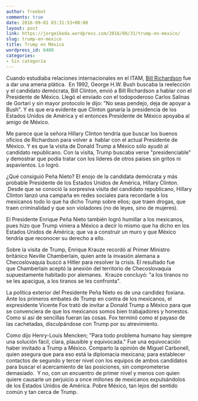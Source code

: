```yaml
---
author: freebot
comments: true
date: 2016-09-01 03:31:53+00:00
layout: post
link: https://jorgeikeda.wordpress.com/2016/08/31/trump-en-mexico/
slug: trump-en-mexico
title: Trump en México
wordpress_id: 6480
categories:
- Sin categoría
---
```


Cuando estudiaba relaciones internacionales en el ITAM, [Bill Richardson](https://es.wikipedia.org/wiki/Bill_Richardson) fue a dar una amena plática.  En 1992, George H.W. Bush buscaba la reelección y el candidato demócrata, Bill Clinton, envió a Bill Richardson a hablar con el Presidente de México. Llegó el enviado con el todopoderoso Carlos Salinas de Gortari y sin mayor protocolo le dijo: "No seas pendejo, deja de apoyar a Bush". Y es que era evidente que Clinton ganaría la presidencia de los Estados Unidos de América y el entonces Presidente de México apoyaba al amigo de México.

Me parece que la señora Hillary Clinton tendría que buscar los buenos oficios de Richardson para volver a  hablar con el actual Presidente de México. Y es que la visita de Donald Trump a México sólo ayudó al candidato republicano. Con la visita, Trump buscaba verse "presidenciable" y demostrar que podía tratar con los líderes de otros países sin gritos ni aspavientos. Lo logró.

¿Qué consiguió Peña Nieto? El enojo de la candidata demócrata y más probable Presidente de los Estados Unidos de América, Hillary Clinton.  Desde que se conoció la sorpresiva visita del candidato republicano, Hillary Clinton lanzó una campaña en redes sociales para recordarle a los mexicanos todo lo que ha dicho Trump sobre ellos; que traen drogas, que traen criminalidad y que son violadores (no de leyes, sino de mujeres).

El Presidente Enrique Peña Nieto también logró humillar a los mexicanos, pues hizo que Trump viniera a México a decir lo mismo que ha dicho en los Estados Unidos de América; que va a construir un muro y que México tendría que reconocer su derecho a ello.

Sobre la visita de Trump, Enrique Krauze recordó al Primer Ministro británico Neville Chamberlain, quien ante la invasión alemana a Checoslovaquia buscó a Hitler para resolver la crisis. El resultado fue que Chamberlain aceptó la anexión del territorio de Checoslovaquia supuestamente habitado por alemanes.  Krauze concluyó: "a los tiranos no se les apacigua, a los tiranos se les confronta".

La política exterior del Presidente Peña Nieto es de una candidez foxiana. Ante los primeros embates de Trump en contra de los mexicanos, el expresidente Vicente Fox trató de invitar a Donald Trump a México para que se convenciera de que los mexicanos somos bien trabajadores y honestos. Como si así de sencillas fueran las cosas. Fox terminó como el payaso de las cachetadas, disculpándose con Trump por su atrevimiento.

Como dijo Henry-Louis Mencken; "Para todo problema humano hay siempre una solución fácil, clara, plausible y equivocada." Fue una equivocación haber invitado a Trump a México. Comparto la opinión de Miguel Carbonell, quien asegura que para eso está la diplomacia mexicana; para establecer contactos de segundo y tercer nivel con los equipos de ambos candidatos para buscar el acercamiento de las posiciones, sin comprometerse demasiado.  Y no, con un encuentro de primer nivel y menos con quien quiere causarle un perjuicio a once millones de mexicanos expulsándolos de los Estados Unidos de América. Pobre México, tan lejos del sentido común y tan cerca de Trump.


